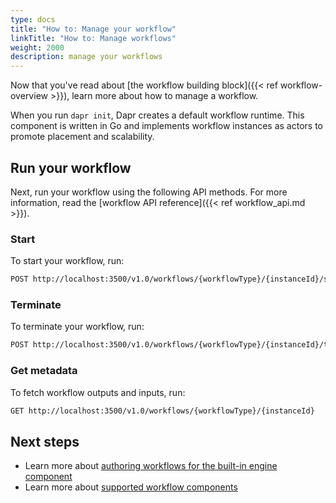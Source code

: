 ```yaml
---
type: docs
title: "How to: Manage your workflow"
linkTitle: "How to: Manage workflows"
weight: 2000
description: manage your workflows
---
```


Now that you've read about [the workflow building block]({{< ref workflow-overview >}}), learn more about how to manage a workflow.

When you run `dapr init`, Dapr creates a default workflow runtime. This component is written in Go and implements workflow instances as actors to promote placement and scalability. 



## Run your workflow

Next, run your workflow using the following API methods. For more information, read the [workflow API reference]({{< ref workflow_api.md >}}).

### Start

To start your workflow, run:

```bash
POST http://localhost:3500/v1.0/workflows/{workflowType}/{instanceId}/start
```

### Terminate

To terminate your workflow, run:

```bash
POST http://localhost:3500/v1.0/workflows/{workflowType}/{instanceId}/terminate
```

### Get metadata

To fetch workflow outputs and inputs, run:

```bash
GET http://localhost:3500/v1.0/workflows/{workflowType}/{instanceId}
```

## Next steps

- Learn more about [authoring workflows for the built-in engine component]()
- Learn more about [supported workflow components]()

